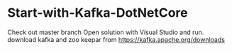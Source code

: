 # Start-with-Kafka-DotNetCore
Check out master branch
Open solution with Visual Studio and run.
download kafka and zoo keepar from https://kafka.apache.org/downloads
